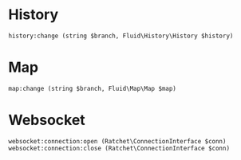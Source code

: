 # History
```
history:change (string $branch, Fluid\History\History $history)
```

# Map
```
map:change (string $branch, Fluid\Map\Map $map)
```

# Websocket
```
websocket:connection:open (Ratchet\ConnectionInterface $conn)
websocket:connection:close (Ratchet\ConnectionInterface $conn)
```